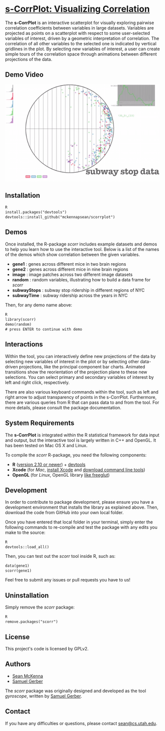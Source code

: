 [**s-CorrPlot**: Visualizing Correlation](http://mckennapsean.github.io/scorrplot)
==================================================================================

The **s-CorrPlot** is an interactive scatterplot for visually exploring pairwise correlation coefficients between variables in large datasets. Variables are projected as points on a scatterplot with respect to some user-selected variables of interest, driven by a geometric interpretation of correlation. The correlation of all other variables to the selected one is indicated by vertical gridlines in the plot. By selecting new variables of interest, a user can create simple tours of the correlation space through animations between different projections of the data.



Demo Video
----------

[![s-CorrPlot video demo](img/scorrplot.png)](https://www.youtube.com/watch?v=rAFDG2Ut2D0)



Installation
------------

    R
    install.packages("devtools")
    devtools::install_github("mckennapsean/scorrplot")



Demos
-----

Once installed, the R-package *scorr* includes example datasets and demos to help you learn how to use the interactive tool. Below is a list of the names of the demos which show correlation between the given variables.

- **gene1** : genes across different mice in two brain regions
- **gene2** : genes across different mice in nine brain regions
- **image** : image patches across two different image datasets
- **random** : random variables, illustrating how to build a data frame for *scorr*
- **subwayStops** : subway stop ridership in different regions of NYC
- **subwayTime** : subway ridership across the years in NYC

Then, for any demo name above:

    R
    library(scorr)
    demo(random)
    # press ENTER to continue with demo



Interactions
------------

Within the tool, you can interactively define new projections of the data by selecting new variables of interest in the plot or by selecting other data-driven projections, like the principal component bar charts. Animated transitions show the reorientation of the projection plane to these new selections. You can select primary and secondary variables of interest by left and right click, respectively.

There are also various keyboard commands within the tool, such as left and right arrow to adjust transparency of points in the s-CorrPlot. Furthermore, there are various queries from R that can pass data to and from the tool. For more details, please consult the package documentation.



System Requirements
-------------------

The **s-CorrPlot** is integrated within the R statistical framework for data input and output, but the interactive tool is largely written in C++ and OpenGL. It has been tested on Mac OS X and Linux.

To compile the *scorr* R-package, you need the following components:

-  **R** ([version 2.10 or newer](http://www.r-project.org/)) + [devtools](https://github.com/hadley/devtools)
-  **Xcode** (for *Mac*, [install Xcode](https://developer.apple.com/xcode/) and [download command line tools](https://developer.apple.com/support/xcode/))
-  **OpenGL** (for *Linux*, OpenGL library [like freeglut](http://freeglut.sourceforge.net/))



Development
-----------

In order to contribute to package development, please ensure you have a development environment that installs the library as explained above. Then, download the code from GitHub into your own local folder.

Once you have entered that local folder in your terminal, simply enter the following commands to re-compile and test the package with any edits you make to the source:

    R
    devtools::load_all()

Then, you can test out the *scorr* tool inside R, such as:

    data(gene1)
    scorr(gene1)

Feel free to submit any issues or pull requests you have to us!



Uninstallation
--------------

Simply remove the *scorr* package:

    R
    remove.packages("scorr")



License
-------

This project's code is licensed by GPLv2.



Authors
-------

- [Sean McKenna](http://mckennapsean.com/)
- [Samuel Gerber](http://www.math.duke.edu/~sgerber/)

The *scorr* package was originally designed and developed as the tool *gyroscope*, written by [Samuel Gerber](http://www.math.duke.edu/~sgerber/).



Contact
-------

If you have any difficulties or questions, please contact <sean@cs.utah.edu>.
